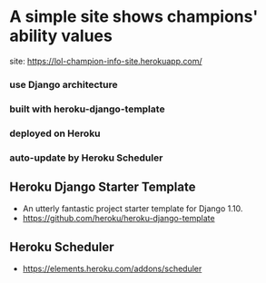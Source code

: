 
# A simple site shows champions' ability values

site: https://lol-champion-info-site.herokuapp.com/

### use Django architecture
### built with heroku-django-template
### deployed on Heroku
### auto-update by Heroku Scheduler

## Heroku Django Starter Template

 - An utterly fantastic project starter template for Django 1.10.
 - https://github.com/heroku/heroku-django-template

## Heroku Scheduler

 - https://elements.heroku.com/addons/scheduler
